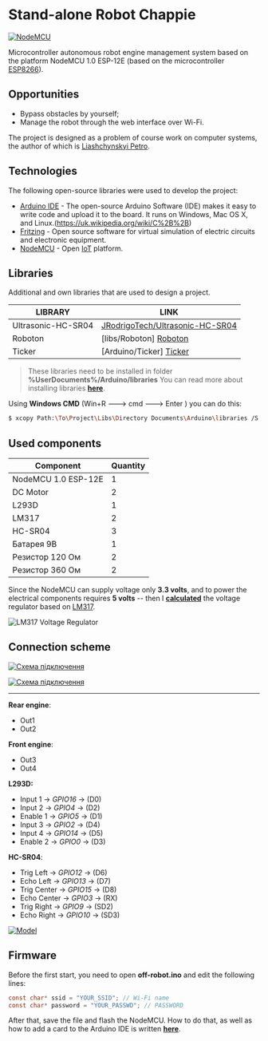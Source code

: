 # Stand-alone Robot Chappie

[![NodeMCU](http://docs.thinger.io/arduino/assets/nodemcu.png)](https://nodesource.com/products/nsolid)

Microcontroller autonomous robot engine management system based on the platform NodeMCU 1.0 ESP-12E (based on the microcontroller [ESP8266](https://ru.wikipedia.org/wiki/ESP8266)).

## Opportunities

  - Bypass obstacles by yourself;  
  - Manage the robot through the web interface over Wi-Fi.


The project is designed as a problem of course work on computer systems, the author of which is [Liashchynskyi Petro](https://www.linkedin.com/in/rainbowmrx/).

## Technologies

The following open-source libraries were used to develop the project:

* [Arduino IDE](https://www.arduino.cc/) - The open-source Arduino Software (IDE) makes it easy to write code and upload it to the board. It runs on Windows, Mac OS X, and Linux.(https://uk.wikipedia.org/wiki/C%2B%2B)
* [Fritzing](http://fritzing.org/home/) - Open source software for virtual simulation of electric circuits and electronic equipment.
* [NodeMCU](https://github.com/nodemcu/nodemcu-firmware) - Open [IoT](https://ru.wikipedia.org/wiki/%D0%98%D0%BD%D1%82%D0%B5%D1%80%D0%BD%D0%B5%D1%82_%D0%B2%D0%B5%D1%89%D0%B5%D0%B9) platform. 

## Libraries

Additional and own libraries that are used to design a project.

| LIBRARY | LINK |
| ------ | ------ |
| Ultrasonic-HC-SR04 | [JRodrigoTech/Ultrasonic-HC-SR04](https://github.com/JRodrigoTech/Ultrasonic-HC-SR04) |
| Roboton | [libs/Roboton] [Roboton] |
| Ticker | [Arduino/Ticker] [Ticker] |

> These libraries need to be installed in folder
> **%UserDocuments%/Arduino/libraries**
> You can read more about installing libraries **[here](https://www.arduino.cc/en/Guide/Libraries)**.

Using **Windows CMD** (Win+R ---> cmd ---> Enter ) you can do this:
```sh
$ xcopy Path:\To\Project\Libs\Directory Documents\Arduino\libraries /S
```

## Used components


| Component | Quantity |
| ------ | ------ |
| NodeMCU 1.0 ESP-12E | 1 |
| DC Motor | 2 | 
| L293D | 1 |
| LM317 | 2 |
| HC-SR04 | 3 |
| Батарея 9В | 1 |
| Резистор 120 Ом | 2 |
| Резистор 360 Ом | 2 |

Since the NodeMCU can supply voltage only **3.3 volts**, and to power the electrical components requires **5 volts** -- then I **[calculated](http://cxem.net/calc/lm317_calc.php)** the voltage regulator based on [LM317](http://www.ti.com/lit/ds/symlink/lm317.pdf). 

![LM317 Voltage Regulator](http://cxem.net/calc_tmp/lm317calc/2b3686b7389d6545f0b080dad0a4a9bf.png)


## Connection scheme

[![Схема підключення](http://i.imgur.com/q7xibg6.png)](https://drive.google.com/file/d/0B6GGJ0EN8hsVNzBRTG9VN2Z3MUE/view)

[![Схема підключення](http://i.imgur.com/vxpdzoQ.png)](https://drive.google.com/file/d/0B6GGJ0EN8hsVZGFOZHQ3Q2RZVkE/view)

***
**Rear engine**:

  - Out1
  - Out2

**Front engine**:

  - Out3
  - Out4
  
**L293D:**

 - Input 1 -> *GPIO16* -> (D0)
 - Input 2 -> *GPIO4* -> (D2)
 - Enable 1 -> *GPIO5* -> (D1)
 - Input 3 -> *GPIO2* -> (D4)
 - Input 4 -> *GPIO14* -> (D5)
 - Enable 2 -> *GPIO0* -> (D3)

**HC-SR04**:

 - Trig Left -> *GPIO12* -> (D6)
 - Echo Left -> *GPIO13* -> (D7)
 - Trig Center -> *GPIO15* -> (D8)
 - Echo Center -> *GPIO3* -> (RX)
 - Trig Right -> *GPIO9* -> (SD2)
 - Echo Right -> *GPIO10* -> (SD3)



[![Model](http://i.imgur.com/DEJvBMN.png)](https://drive.google.com/file/d/0B6GGJ0EN8hsVOHpucU82UTZmeEU/view?usp=sharing)

## Firmware

Before the first start, you need to open **off-robot.ino** and edit the following lines:

```c
const char* ssid = "YOUR_SSID"; // Wi-Fi name
const char* password = "YOUR_PASSWD"; // PASSWORD
```
After that, save the file and flash the NodeMCU. How to do that, as well as how to add a card to the Arduino IDE is written **[here](http://www.instructables.com/id/Programming-ESP8266-ESP-12E-NodeMCU-Using-Arduino-/)**.




[//]: # (These are reference links used in the body of this note and get stripped out when the markdown processor does its job. There is no need to format nicely because it shouldn't be seen. Thanks SO - http://stackoverflow.com/questions/4823468/store-comments-in-markdown-syntax)


   [Roboton]: <https://github.com/liashchynskyi/chappie/tree/master/libs/Roboton>
   [Ticker]: <https://github.com/esp8266/Arduino/tree/master/libraries/Ticker>

